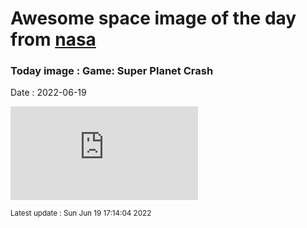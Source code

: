 
# Awesome space image of the day from [nasa](https://api.nasa.gov/)

### Today image : Game: Super Planet Crash

Date : 2022-06-19


![](https://stefanom.org/spc/game.php)

<small>Latest update : Sun Jun 19 17:14:04 2022</small>


